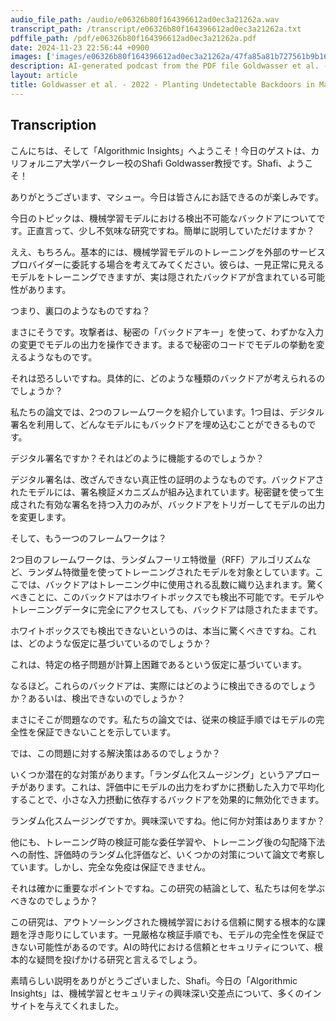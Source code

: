 ```yaml
---
audio_file_path: /audio/e06326b80f164396612ad0ec3a21262a.wav
transcript_path: /transcript/e06326b80f164396612ad0ec3a21262a.txt
pdffile_path: /pdf/e06326b80f164396612ad0ec3a21262a.pdf
date: 2024-11-23 22:56:44 +0900
images: ['images/e06326b80f164396612ad0ec3a21262a/47fa85a81b727561b9b16e3f41961c1c3c38069c46a8f17b84ea70a287f4e57a.jpg', 'images/e06326b80f164396612ad0ec3a21262a/23499787d8d2152ada8092ee96267a3bab3393a3535c4de303ac3fd7f77db5fe.jpg', 'images/e06326b80f164396612ad0ec3a21262a/25ac8a58a4b257ca01cb930ec256a7c7e8f109945bea565f3ea2de7bdeb6e692.jpg', 'images/e06326b80f164396612ad0ec3a21262a/b1717899f299415c4a87ec21aeacd5cabc91f4e655410bf01c5742836bf22cd4.jpg', 'images/e06326b80f164396612ad0ec3a21262a/b25b90c4e62b9f950dd4f484e2a973ee2c65032dccc8726085f6eced94f7d167.jpg', 'images/e06326b80f164396612ad0ec3a21262a/41e41a24782ddc30632240877c5c87ba8b9a59959d16ff572bf4011d3fde02dd.jpg', 'images/e06326b80f164396612ad0ec3a21262a/29ca30c56eed5ee56e0fcc74f7a17776a5356c5f7b5ac462bb89a1ed5933b65c.jpg', 'images/e06326b80f164396612ad0ec3a21262a/d9f31809627c513df277e5adb8ad6fd88793039c5dcb9f7b0bfe4bdd0b626377.jpg', 'images/e06326b80f164396612ad0ec3a21262a/9966b253542569847149d55d386b26c8eca523f7bff3bce8ca2746ff25e24bec.jpg', 'images/e06326b80f164396612ad0ec3a21262a/d47ca49645653f6d9978192964f74c9466bfd2eb1534ad1b2d5e590873a00451.jpg', 'images/e06326b80f164396612ad0ec3a21262a/c2eb1805be592ce090ae6d48b2d4779d2942a25997db1f03f1468064bc2e0953.jpg', 'images/e06326b80f164396612ad0ec3a21262a/b5f0e2706950294e137941bb4ea388cfe975156fde1bd14bb30d359bf3415e9a.jpg', 'images/e06326b80f164396612ad0ec3a21262a/59437869409cfe6a276b7c920427aed200867499842ce6ce66f539cdb2852933.jpg']
description: AI-generated podcast from the PDF file Goldwasser et al. - 2022 - Planting Undetectable Backdoors in Machine Learnin_JP / e06326b80f164396612ad0ec3a21262a
layout: article
title: Goldwasser et al. - 2022 - Planting Undetectable Backdoors in Machine Learnin_JP
---
```


## Transcription
こんにちは、そして「Algorithmic Insights」へようこそ！今日のゲストは、カリフォルニア大学バークレー校のShafi Goldwasser教授です。Shafi、ようこそ！

ありがとうございます、マシュー。今日は皆さんにお話できるのが楽しみです。

今日のトピックは、機械学習モデルにおける検出不可能なバックドアについてです。正直言って、少し不気味な研究ですね。簡単に説明していただけますか？

ええ、もちろん。基本的には、機械学習モデルのトレーニングを外部のサービスプロバイダーに委託する場合を考えてみてください。彼らは、一見正常に見えるモデルをトレーニングできますが、実は隠されたバックドアが含まれている可能性があります。

つまり、裏口のようなものですね？

まさにそうです。攻撃者は、秘密の「バックドアキー」を使って、わずかな入力の変更でモデルの出力を操作できます。まるで秘密のコードでモデルの挙動を変えるようなものです。

それは恐ろしいですね。具体的に、どのような種類のバックドアが考えられるのでしょうか？

私たちの論文では、2つのフレームワークを紹介しています。1つ目は、デジタル署名を利用して、どんなモデルにもバックドアを埋め込むことができるものです。

デジタル署名ですか？それはどのように機能するのでしょうか？

デジタル署名は、改ざんできない真正性の証明のようなものです。バックドアされたモデルには、署名検証メカニズムが組み込まれています。秘密鍵を使って生成された有効な署名を持つ入力のみが、バックドアをトリガーしてモデルの出力を変更します。

そして、もう一つのフレームワークは？

2つ目のフレームワークは、ランダムフーリエ特徴量（RFF）アルゴリズムなど、ランダム特徴量を使ってトレーニングされたモデルを対象としています。ここでは、バックドアはトレーニング中に使用される乱数に織り込まれます。驚くべきことに、このバックドアはホワイトボックスでも検出不可能です。モデルやトレーニングデータに完全にアクセスしても、バックドアは隠されたままです。

ホワイトボックスでも検出できないというのは、本当に驚くべきですね。これは、どのような仮定に基づいているのでしょうか？

これは、特定の格子問題が計算上困難であるという仮定に基づいています。

なるほど。これらのバックドアは、実際にはどのように検出できるのでしょうか？あるいは、検出できないのでしょうか？

まさにそこが問題なのです。私たちの論文では、従来の検証手順ではモデルの完全性を保証できないことを示しています。

では、この問題に対する解決策はあるのでしょうか？

いくつか潜在的な対策があります。「ランダム化スムージング」というアプローチがあります。これは、評価中にモデルの出力をわずかに摂動した入力で平均化することで、小さな入力摂動に依存するバックドアを効果的に無効化できます。

ランダム化スムージングですか。興味深いですね。他に何か対策はありますか？

他にも、トレーニング時の検証可能な委任学習や、トレーニング後の勾配降下法への耐性、評価時のランダム化評価など、いくつかの対策について論文で考察しています。しかし、完全な免疫は保証できません。

それは確かに重要なポイントですね。この研究の結論として、私たちは何を学ぶべきなのでしょうか？

この研究は、アウトソーシングされた機械学習における信頼に関する根本的な課題を浮き彫りにしています。一見厳格な検証手順でも、モデルの完全性を保証できない可能性があるのです。AIの時代における信頼とセキュリティについて、根本的な疑問を投げかける研究と言えるでしょう。

素晴らしい説明をありがとうございました、Shafi。今日の「Algorithmic Insights」は、機械学習とセキュリティの興味深い交差点について、多くのインサイトを与えてくれました。





